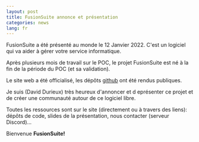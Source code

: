 ```yaml
---
layout: post
title: FusionSuite annonce et présentation
categories: news
lang: fr
---
```


FusionSuite a été présenté au monde le 12 Janvier 2022. C'est un logiciel qui va aider à gérer votre service informatique.

Après plusieurs mois de travail sur le POC, le projet FusionSuite est né à la fin de la période du POC (et sa validation).

Le site web a été officialisé, les dépôts [github](https://github.com/fusionSuite/) ont été rendus publiques.

Je suis (David Durieux) très heureux d'annoncer et d eprésenter ce projet et de créer une communauté autour de ce logiciel libre.

Toutes les ressources sont sur le site (directement ou à travers des liens): dépôts de code, slides de la présentation, nous contacter (serveur Discord)...

Bienvenue <strong>FusionSuite!</strong>
